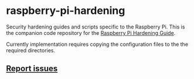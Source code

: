 # raspberry-pi-hardening

Security hardening guides and scripts specific to the Raspberry Pi. This is the companion code repository for the [Raspberry Pi Hardening Guide](https://www.chrisapproved.com/blog/raspberry-pi-hardening.html).

Currently implementation requires copying the configuration files to the the required directories.

## [Report issues](https://gitlab.com/cgoff/raspberry-pi-hardening/issues)